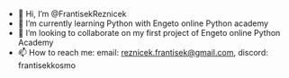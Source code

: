 - 👋 Hi, I’m @FrantisekReznicek
- 🌱 I’m currently learning Python with Engeto online Python academy
- 💞️ I’m looking to collaborate on my first project of Engeto online Python Academy
- 📫 How to reach me: email: reznicek.frantisek@gmail.com, discord: frantisekkosmo


<!---
FrantisekReznicek/FrantisekReznicek is a ✨ special ✨ repository because its `README.md` (this file) appears on your GitHub profile.
You can click the Preview link to take a look at your changes.
--->

